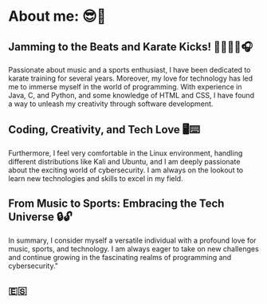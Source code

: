 
#  About me: 😎💭 

## Jamming to the Beats and Karate Kicks! 🥋👊🏼🤛🎧
Passionate about music and a sports enthusiast, I have been dedicated to karate training for several years. Moreover, my love for technology 
has led me to immerse myself in the world of programming. With experience in Java, C, and Python, and some knowledge of HTML and CSS, I have 
found a way to unleash my creativity through software development.


## Coding, Creativity, and Tech Love 🖥️⌨️
Furthermore, I feel very comfortable in the Linux environment, handling different distributions like Kali and Ubuntu, and I am deeply 
passionate about the exciting world of cybersecurity. I am always on the lookout to learn new technologies and skills to excel in my field.


## From Music to Sports: Embracing the Tech Universe 🔒🔓
In summary, I consider myself a versatile individual with a profound love for music, sports, and technology. I am always eager to take on 
new challenges and continue growing in the fascinating realms of programming and cybersecurity."

## :es: 
